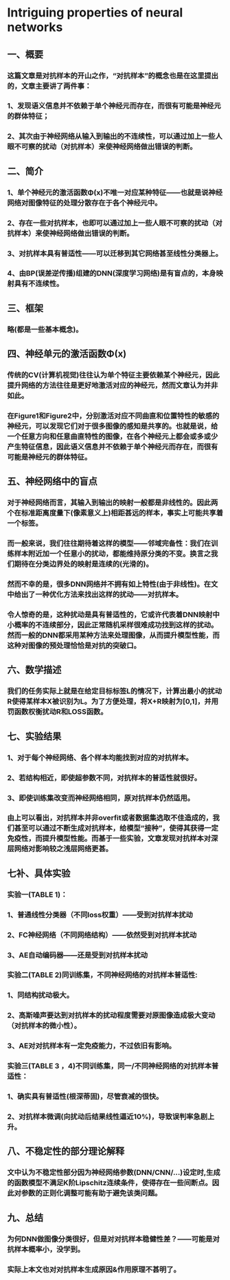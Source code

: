 # Intriguing properties of neural networks

## 一、概要
### 这篇文章是对抗样本的开山之作，“对抗样本”的概念也是在这里提出的，文章主要讲了两件事：
### 1、发现语义信息并不依赖于单个神经元而存在，而很有可能是神经元的群体特征；
### 2、其次由于神经网络从输入到输出的不连续性，可以通过加上一些人眼不可察的扰动（对抗样本）来使神经网络做出错误的判断。

## 二、简介
### 1、单个神经元的激活函数Φ(x)不唯一对应某种特征——也就是说神经网络对图像特征的处理分散存在于各个神经元中。
### 2、存在一些对抗样本，也即可以通过加上一些人眼不可察的扰动（对抗样本）来使神经网络做出错误的判断。
### 3、对抗样本具有普适性——可以迁移到其它网络甚至线性分类器上。
### 4、由BP(误差逆传播)组建的DNN(深度学习网络)是有盲点的，本身映射具有不连续性。

## 三、框架
### 略(都是一些基本概念)。

## 四、神经单元的激活函数Φ(x)

### 传统的CV(计算机视觉)往往认为单个特征主要依赖某个神经元，因此提升网络的方法往往是更好地激活对应的神经元，然而文章认为并非如此。

### 在Figure1和Figure2中，分别激活对应不同曲直和位置特性的敏感的神经元，可以发现它们对于很多图像的感知是共享的。也就是说，给一个任意方向和任意曲直特性的图像，在各个神经元上都会或多或少产生特征信息，因此语义信息并不依赖于单个神经元而存在，而很有可能是神经元的群体特征。

## 五、神经网络中的盲点
### 对于神经网络而言，其输入到输出的映射一般都是非线性的。因此两个在标准距离度量下(像素意义上)相距甚远的样本，事实上可能共享着一个标签。
### 而一般来说，我们往往期待着这样的模型——邻域完备性：我们在训练样本附近加一个任意小的扰动，都能维持原分类的不变。换言之我们期待在分类边界处的映射是连续的(光滑的)。
### 然而不幸的是，很多DNN网络并不拥有如上特性(由于非线性)。在文中给出了一种优化方法来找出这样的扰动——对抗样本。
### 令人惊奇的是，这种扰动是具有普适性的，它或许代表着DNN映射中小概率的不连续部分，因此正常随机采样很难成功找到这样的扰动。然而一般的DNN都采用某种方法来处理图像，从而提升模型性能，而这种对图像的预处理恰恰是对抗的突破口。

## 六、数学描述
### 我们的任务实际上就是在给定目标标签L的情况下，计算出最小的扰动R使得某样本X被识别为L。为了方便处理，将X+R映射为[0,1]，并用罚函数权衡扰动R和LOSS函数。

## 七、实验结果
### 1、对于每个神经网络、各个样本均能找到对应的对抗样本。
### 2、若结构相近，即使超参数不同，对抗样本的普适性就很好。
### 3、即使训练集改变而神经网络相同，原对抗样本仍然适用。
### 由上可以看出，对抗样本并非overfit或者数据集选取不佳造成的，我们甚至可以通过不断生成对抗样本，给模型“接种”，使得其获得一定免疫性，而提升模型性能。而基于一些实验，文章发现对抗样本对深层网络对影响较之浅层网络更甚。

## 七补、具体实验
### 实验一(TABLE 1)：
### 1、普通线性分类器（不同loss权重）——受到对抗样本扰动
### 2、FC神经网络（不同网络结构）——依然受到对抗样本扰动
### 3、AE自动编码器——还是受到对抗样本扰动
### 实验二(TABLE 2)同训练集，不同神经网络的对抗样本普适性:
### 1、同结构扰动极大。
### 2、高斯噪声要达到对抗样本的扰动程度需要对原图像造成极大变动（对抗样本的微小性）。
### 3、AE对对抗样本有一定免疫能力，不过依旧有影响。
### 实验三(TABLE 3 ，4)不同训练集，同一/不同神经网络的对抗样本普适性：
### 1、确实具有普适性(根深蒂固)，尽管衰减的很快。
### 2、对抗样本微调(向扰动后结果线性逼近10%)，导致误判率急剧上升。

## 八、不稳定性的部分理论解释
### 文中认为不稳定性部分因为神经网络参数(DNN/CNN/...)设定时,生成的函数模型不满足K阶Lipschitz连续条件，使得存在一些间断点。因此对参数的正则化调整可能有助于避免该类问题。

## 九、总结
### 为何DNN做图像分类很好，但是对对抗样本稳健性差？——可能是对抗样本概率小，没学到。
### 实际上本文也对对抗样本生成原因&作用原理不甚明了。

